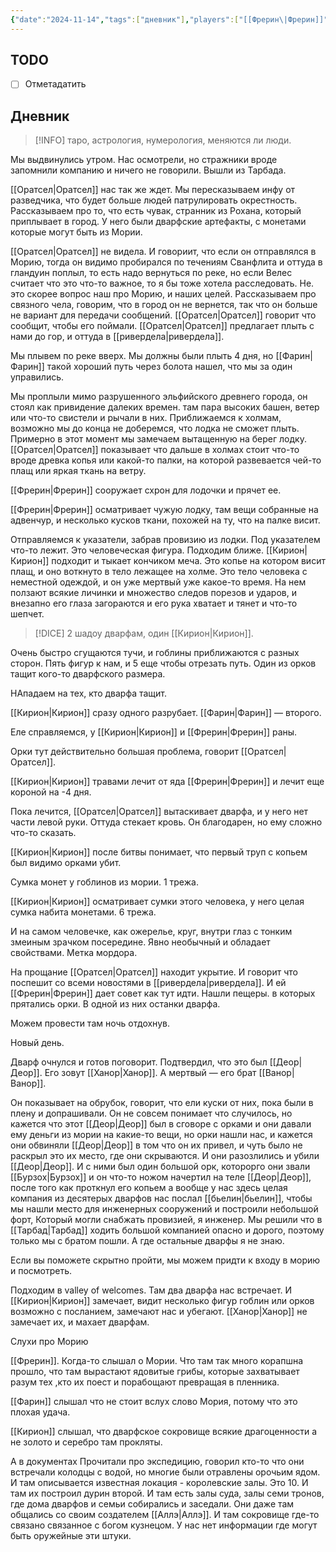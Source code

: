 ```yaml
---
{"date":"2024-11-14","tags":["дневник"],"players":["[[Фрерин\|Фрерин]]","[[Фарин\|Фарин]]","[[Кирион\|Кирион]]"],"campaign":"The Dream of the Mountains","world-date":"10 августа 2965","world-time-start":"вечер","dg-publish":true,"previous-session":"[[7 ноября 2024]]","next-session":null,"permalink":"/14-noyabrya-2024/","dgPassFrontmatter":true}
---
```



## TODO
- [ ] Отметадатить

## Дневник
> [!INFO] таро, астрология, нумерология, меняются ли люди.

Мы выдвинулись утром. Нас осмотрели, но стражники вроде запомнили компанию и ничего не говорили. Вышли из Тарбада. 

[[Оратсел\|Оратсел]] нас так же ждет. Мы пересказываем инфу от разведчика, что будет больше людей патрулировать окрестность. Рассказываем про то, что есть чувак, странник из Рохана, который приплывает в город. У него были дварфские артефакты, с монетами которые могут быть из Мории.

[[Оратсел\|Оратсел]] не видела. И говориит, что если он отправлялся  в Морию, тогда он видимо пробирался по течениям Сванфлита и оттуда в гландуин поплыл, то есть надо вернуться по реке, но если Велес считает что это что-то важное, то я бы тоже хотела расследовать. Не. это скорее вопрос наш про Морию, и наших целей. Рассказываем про связного чела, говорим, что в город он не вернется, так что он больше не вариант для передачи сообщений. [[Оратсел\|Оратсел]] говорит что сообщит, чтобы его поймали. [[Оратсел\|Оратсел]] предлагает плыть с нами до гор, и оттуда в [[ривердела\|ривердела]]. 

Мы плывем по реке вверх. Мы должны были плыть 4 дня, но [[Фарин\|Фарин]] такой хороший путь через болота нашел, что мы за один управились. 

Мы проплыли мимо разрушенного эльфийского древнего города, он стоял как привидение далеких времен. там пара  высоких башен, ветер или что-то свистели и рычали в них. Приближаемся к холмам, возможно мы до конца не доберемся, что лодка не сможет плыть. Примерно в этот момент мы замечаем вытащенную на берег лодку. [[Оратсел\|Оратсел]] показывает что дальше в холмах стоит что-то вроде древка копья или какой-то палки, на которой развевается чей-то плащ или яркая ткань на ветру. 

[[Фрерин\|Фрерин]] сооружает схрон для лодочки и прячет ее. 

[[Фрерин\|Фрерин]] осматривает чужую лодку, там вещи собранные на адвенчур, и несколько кусков ткани, похожей на ту, что на палке висит. 

Отправляемся к указатели, забрав провизию из лодки. Под указателем что-то лежит. Это человеческая фигура. Подходим ближе. [[Кирион\|Кирион]] подходит и тыкает кончиком меча. Это копье на котором висит плащ, и оно воткнуто в тело лежащее на холме. Это тело человека с неместной одеждой, и он уже мертвый уже какое-то время. На нем ползают всякие личинки и множество следов порезов и ударов, и внезапно его глаза загораются и его рука хватает и тянет и что-то шепчет.

> [!DICE] 2 шадоу дварфам, один [[Кирион\|Кирион]]. 

Очень быстро сгущаются тучи, и гоблины приближаются с разных сторон. Пять фигур к нам, и 5 еще чтобы отрезать путь. Один из орков тащит кого-то дварфского размера. 

НАпадаем на тех, кто дварфа тащит. 

[[Кирион\|Кирион]] сразу одного разрубает. [[Фарин\|Фарин]] — второго. 

Еле справляемся, у [[Кирион\|Кирион]] и [[Фрерин\|Фрерин]] раны. 

Орки тут действительно большая проблема, говорит [[Оратсел\|Оратсел]].

[[Кирион\|Кирион]] травами лечит от яда [[Фрерин\|Фрерин]] и лечит еще короной на -4 дня.

Пока лечится, [[Оратсел\|Оратсел]] вытаскивает дварфа, и у него нет части левой руки. Оттуда стекает кровь. Он благодарен, но ему сложно что-то сказать.

[[Кирион\|Кирион]] после битвы понимает, что первый труп с копьем был видимо орками убит. 

Сумка монет у гоблинов из мории. 1 трежа.

[[Кирион\|Кирион]] осматривает сумки этого человека, у него целая сумка набита монетами. 6 трежа.

И на самом человечке, как ожерелье, круг, внутри глаз с тонким змеиным зрачком посередине. Явно необычный и обладает свойствами. Метка мордора. 

На прощание [[Оратсел\|Оратсел]] находит укрытие. И говорит что поспешит со всеми новостями в [[ривердела\|ривердела]]. И ей [[Фрерин\|Фрерин]] дает совет как тут идти. Нашли пещеры. в которых прятались орки. В одной из них останки дварфа. 

Можем провести там ночь отдохнув. 

Новый день. 

Дварф очнулся и готов поговорит. Подтвердил, что это был [[Деор\|Деор]]. Его зовут [[Ханор\|Ханор]]. А мертвый — его брат [[Ванор\|Ванор]].

Он показывает на обрубок, говорит, что ели куски от них, пока были в плену и допрашивали. Он не совсем понимает что случилось, но кажется что этот [[Деор\|Деор]] был в сговоре с орками и они давали ему деньги из мории на какие-то вещи, но орки нашли нас, и кажется они обвиняли [[Деор\|Деор]] в том что он их привел, и чуть было не раскрыл это их место, где они скрываются. И они разозлились и убили [[Деор\|Деор]]. И с ними был один большой орк, которорго они звали [[Бурзох\|Бурзох]] и он что-то ножом начертил на теле [[Деор\|Деор]], после того как проткнул его копьем а вообще у нас здесь целая компания из десятерых дварфов нас послал [[бьелин\|бьелин]], чтобы мы нашли место для инженерных сооружений и построили небольшой форт, Который могли снабжать провизией, я инженер. Мы решили что в [[Тарбад\|Тарбад]] ходить большой компанией опасно и дорого, поэтому только мы с братом пошли. А где остальные дварфы я не знаю. 

Если вы поможете скрытно пройти, мы можем придти к входу в морию и посмотреть. 

Подходим в valley of welcomes. Там два дварфа нас встречает. И [[Кирион\|Кирион]] замечает, видит несколько фигур гоблин или орков возможно с посланием, замечают нас и убегают. [[Ханор\|Ханор]] не замечает их, и махает дварфам. 

Слухи про Морию

[[Фрерин]]. Когда-то слышал о Мории.  Что там так много корапшна прошло, что там вырастают ядовитые грибы, которые захватывает разум тех ,кто их поест и порабощают превращая в пленника.

[[Фарин]] слышал что не стоит вслух слово Мория, потому что это плохая удача. 

[[Кирион]] слышал, что дварфское сокровище всякие драгоценности а не золото и серебро там прокляты. 

А в документах
Прочитали про экспедицию, говорил кто-то что они встречали колодцы с водой, но многие были отравлены орочьим ядом. И там описывается известная локация - королевские залы. Это 10. И там их построил дурин второй. И там есть залы суда, залы семи тронов, где дома дварфов и семьи собирались и заседали. Они даже там общались со своим создателем [[Аллэ\|Аллэ]]. И там сокровище где-то связано связанное с богом кузнецом. У нас нет информации где могут быть оружейные эти штуки. 